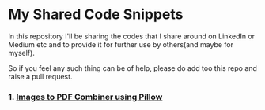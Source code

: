 # My Shared Code Snippets

In this repository I'll be sharing the codes that I share around on LinkedIn or 
Medium etc and to provide it for further use by others(and maybe for myself).

So if you feel any such thing can be of help, please do add too this repo and 
raise a pull request.

### 1. [Images to PDF Combiner using Pillow](https://github.com/amitamola/shared_code_snippets/blob/main/images_to_pdf.py)
